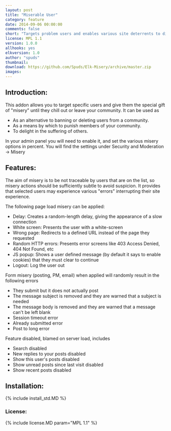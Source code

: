 ```yaml
---
layout: post
title: "Miserable User"
category: feature
date: 2014-09-06 00:00:00
comments: false
short: "Targets problem users and enables various site deterrents to disrupt their visit"
license: MPL 1.1
version: 1.0.0
allhooks: yes
elkversion: 1.0
author: "spuds"
thumbnail:
download: https://github.com/Spuds/Elk-Misery/archive/master.zip
images:
---
```


## Introduction:
This addon allows you to target specific users and give them the special gift of "misery" until they chill out or leave your community.
It can be used as
-  As an alternative to banning or deleting users from a community.
-  As a means by which to punish members of your community.
-  To delight in the suffering of others.

In your admin panel you will need to enable it, and set the various misery options in percent.  You will find the settings under Security and Moderation -> Misery

## Features:
The aim of misery is to be not traceable by users that are on the list, so misery actions should be sufficiently subtle to avoid suspicion. It provides that selected users may experience various "errors" interrupting their site experience.

The following page load misery can be applied:

-  Delay: Creates a random-length delay, giving the appearance of a slow connection
-  White screen: Presents the user with a white-screen
-  Wrong page: Redirects to a defined URL instead of the page they requested
-  Random HTTP errors: Presents error screens like 403 Access Denied, 404 Not Found, etc
-  JS popup: Shows a user defined message (by default it says to enable cookies) that they must clear to continue
-  Logout: Log the user out

Form misery (posting, PM, email) when applied will randomly result in the following errors

-  They submit but it does not actually post
-  The message subject is removed and they are warned that a subject is needed
-  The message body is removed and they are warned that a message can't be left blank
-  Session timeout error
-  Already submitted error
-  Post to long error

Feature disabled, blamed on server load, includes

-  Search disabled
-  New replies to your posts disabled
-  Show this user's posts disabled
-  Show unread posts since last visit disabled
-  Show recent posts disabled

## Installation:
{% include install_std.MD %}

### License:
{% include license.MD param="MPL 1.1" %}